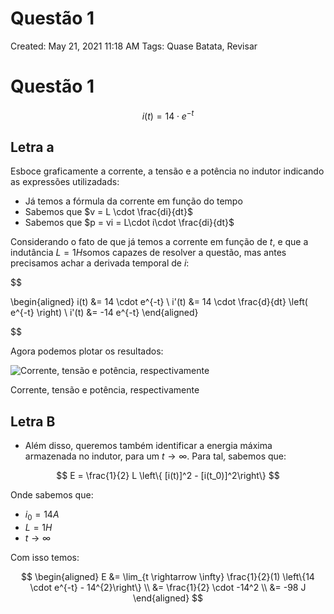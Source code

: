 # Questão 1

Created: May 21, 2021 11:18 AM
Tags: Quase Batata, Revisar

# Questão 1

$$
i(t) = 14 \cdot e^{-t}
$$

## Letra a

Esboce graficamente a corrente, a tensão e a potência no indutor indicando as expressões utilizadads:

- Já temos a fórmula da corrente em função do tempo
- Sabemos que $v = L \cdot \frac{di}{dt}$
- Sabemos que $p = vi = L\cdot i\cdot \frac{di}{dt}$

Considerando o fato de que já temos a corrente em função de $t$, e que a indutância $L = 1H$somos capazes de resolver a questão, mas antes precisamos achar a derivada temporal de $i$:

$$

\begin{aligned}
i(t) &= 14 \cdot e^{-t} \\
i'(t) &= 14 \cdot \frac{d}{dt} \left( e^{-t} \right) \\
i'(t) &= -14 e^{-t}
\end{aligned}

$$

Agora podemos plotar os resultados:

![Corrente, tensão e potência, respectivamente](Questa%CC%83o%201%20e56821eec1ff4f60a7cf2b8c4664fd96/Questo_1_plt.png)

Corrente, tensão e potência, respectivamente

## Letra B

- Além disso, queremos também identificar a energia máxima armazenada no indutor, para um $t \rightarrow \infty$.  Para tal, sabemos que:

$$
E = \frac{1}{2} L \left\{ [i(t)]^2 - [i(t_0)]^2\right\}
$$

Onde sabemos que:

- $i_0 = 14 A$
- $L = 1H$
- $t \rightarrow \infty$

Com isso temos:

$$
\begin{aligned}
E &= \lim_{t \rightarrow \infty} \frac{1}{2}(1) \left\{14 \cdot e^{-t} - 14^{2}\right\} \\ 
&= \frac{1}{2} \cdot -14^2 \\ 
&= -98 J
\end{aligned}
$$
